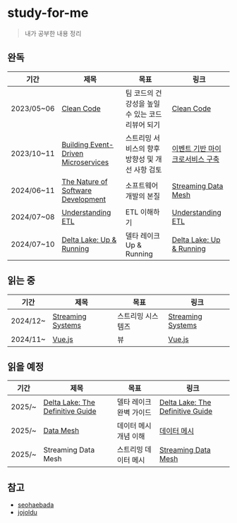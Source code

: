 # study-for-me
> 내가 공부한 내용 정리

## 완독
| 기간         | 제목                                                         | 목표                           | 링크                                                                                                          |
|------------|------------------------------------------------------------|------------------------------|-------------------------------------------------------------------------------------------------------------|
| 2023/05~06 | [Clean Code](clean-code)                                   | 팀 코드의 건강성을 높일 수 있는 코드 리뷰어 되기 | [Clean Code](https://www.yes24.com/Product/Goods/59626179)                                                  |
| 2023/10~11 | [Building Event-Driven Microservices](event-driven)        | 스트리밍 서비스의 향후 방향성 및 개선 사항 검토  | [이벤트 기반 마이크로서비스 구축](https://www.yes24.com/Product/Goods/99423020)                                           |
| 2024/06~11 | [The Nature of Software Development](nature-of-software)   | 소프트웨어 개발의 본질                 | [Streaming Data Mesh](https://www.yes24.com/Product/Goods/34902704)                                         |
| 2024/07~08 | [Understanding ETL](understanding-etl)                     | ETL 이해하기                     | [Understanding ETL](https://www.databricks.com/resources/ebook/understanding-etl)                           |
| 2024/07~10 | [Delta Lake: Up & Running](delta-up-and-running)           | 델타 레이크 Up & Running          | [Delta Lake: Up & Running](https://www.databricks.com/resources/ebook/delta-lake-running-oreilly)           |

## 읽는 중
| 기간         | 제목                                                         | 목표                           | 링크                                                                                                          |
|------------|------------------------------------------------------------|------------------------------|-------------------------------------------------------------------------------------------------------------|
| 2024/12~   | [Streaming Systems](streaming-systems)                     | 스트리밍 시스템즈                    | [Streaming Systems](https://www.yes24.com/Product/Goods/102360104)                                          |
| 2024/11~   | [Vue.js](vue-js)                                           | 뷰                            | [Vue.js](https://ko.vuejs.org/guide/introduction)                                                           |

## 읽을 예정
| 기간         | 제목                                                         | 목표                           | 링크                                                                                                          |
|------------|------------------------------------------------------------|------------------------------|-------------------------------------------------------------------------------------------------------------|
| 2025/~   | [Delta Lake: The Definitive Guide](delta-definitive-guide) | 델타 레이크 완벽 가이드                | [Delta Lake: The Definitive Guide](https://learning.oreilly.com/library/view/delta-lake-the/9781098151935/) |
| 2025/~   | [Data Mesh](data-mesh)                                     | 데이터 메시 개념 이해                 | [데이터 메시](https://www.yes24.com/Product/Goods/123875598)                                                     |
| 2025/~     | Streaming Data Mesh                                        | 스트리밍 데이터 메시                  | [Streaming Data Mesh](https://www.yes24.com/Product/Goods/115873033)                                        |




## 참고
* [seohaebada](https://github.com/seohaebada/2023)
* [jojoldu](https://github.com/jojoldu/blog-code)

